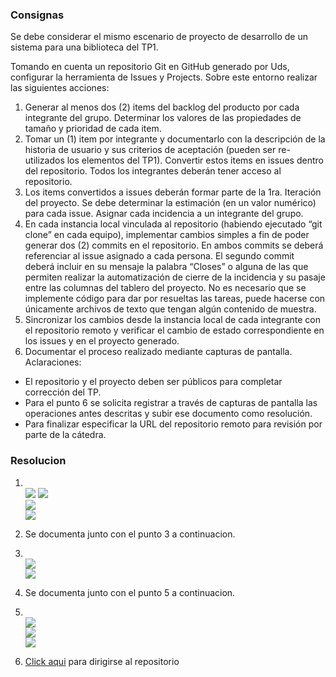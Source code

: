 ### Consignas
Se debe considerar el mismo escenario de proyecto de desarrollo de un sistema para una biblioteca del TP1. 

Tomando en cuenta un repositorio Git en GitHub generado por Uds, configurar la herramienta de Issues y Projects. Sobre este entorno realizar las siguientes acciones:
1. Generar al menos dos (2) items del backlog del producto por cada integrante del grupo. Determinar los valores de las propiedades de tamaño y prioridad de cada item.
2. Tomar un (1) item por integrante y documentarlo con la descripción de la historia de usuario y sus criterios de aceptación (pueden ser re-utilizados los elementos del TP1). Convertir estos items en issues dentro del repositorio. Todos los integrantes deberán tener acceso al repositorio.
3. Los items convertidos a issues deberán formar parte de la 1ra. Iteración del proyecto. Se debe determinar la estimación (en un valor numérico) para cada issue. Asignar cada incidencia a un integrante del grupo.
4. En cada instancia local vinculada al repositorio (habiendo ejecutado “git clone” en cada equipo), implementar cambios simples a fin de poder generar dos (2) commits en el repositorio. En ambos commits se deberá referenciar al issue asignado a cada persona. El segundo commit deberá incluir en su mensaje la palabra “Closes” o alguna de las que permiten realizar la automatización de cierre de la incidencia y su pasaje entre las columnas del tablero del proyecto. No es necesario que se implemente código para dar por resueltas las tareas, puede hacerse con únicamente archivos de texto que tengan algún contenido de muestra.
5. Sincronizar los cambios desde la instancia local de cada integrante con el repositorio remoto y verificar el cambio de estado correspondiente en los issues y en el proyecto generado.
6. Documentar el proceso realizado mediante capturas de pantalla. Aclaraciones:
- El repositorio y el proyecto deben ser públicos para completar corrección del TP.
- Para el punto 6 se solicita registrar a través de capturas de pantalla las operaciones antes descritas y subir ese documento como resolución.
- Para finalizar especificar la URL del repositorio remoto para revisión por parte de la cátedra.

### Resolucion
1. <br><image src="./img/1Franco.png"> <image src="./img/11Franco.png">
<br><image src="./img/Luis1.png"> <br><image src="./img/Luis12.png">
2. Se documenta junto con el punto 3 a continuacion.
3. <br> <image src="./img/23Franco.png">
<br><image src="./img/Luis21.png">

4. Se documenta junto con el punto 5 a continuacion.
5. <br> <image src="./img/41Franco.png"> <br> <image src="./img/42Franco.png"> 
<br><image src="./img/Luis4.png">

6. [Click aqui](https://github.com/francohenker/IS3-TP5-INCIDENCIAS) para dirigirse al repositorio